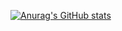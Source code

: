[![Anurag's GitHub stats](https://github-readme-stats.vercel.app/api?username=adimac93)](https://github.com/anuraghazra/github-readme-stats)
